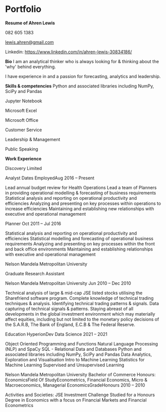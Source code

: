 # Portfolio

**Resume of Ahren Lewis**

082 605 1383

lewis.ahren@gmail.com

Linkedin: https://www.linkedin.com/in/ahren-lewis-30834186/

**Bio**
I am an analytical thinker who is always looking for & thinking about the 'why' behind everything. 

I have experience in and a passion for forecasting, analytics and leadership.

**Skills & competencies**
Python and associated libraries including NumPy, SciPy and Pandas

Jupyter Notebook

Microsoft Excel

Microsoft Office

Customer Service

Leadership & Management

Public Speaking

**Work Experience**

Discovery Limited

Analyst
Dates EmployedAug 2016 – Present

Lead annual budget review for Health Operations
Lead a team of Planners in providing operational modelling & forecasting of business requirements
Statistical analysis and reporting on operational productivity and efficiencies
Analyzing and presenting on key processes within operations to increase efficiencies
Maintaining and establishing new relationships with executive and operational management

Planner
Oct 2011 – Jul 2016

Statistical analysis and reporting on operational productivity and efficiencies
Statistical modelling and forecasting of operational business requirements
Analyzing and presenting on key processes within the front and back office environments
Maintaining and establishing relationships with executive and operational management

Nelson Mandela Metropolitan University

Graduate Research Assistant

Nelson Mandela Metropolitan University
Jun 2010 – Dec 2010

Technical analysis of large & mid-cap JSE listed stocks utilising the Sharefriend software program. Complete knowledge of technical trading techniques & analysis. Identifying technical trading patterns & signals. Data capturing of technical signals & patterns. Staying abreast of all developments in the global investment environment which may materially affect equities, including but not limited to the monetary policy decisions of the S.A.R.B, The Bank of England, E.C.B & The Federal Reserve.

Education
HyperionDev
Data Science
2021 – 2021

Object Oriented Programming and Functions
Natural Language Processing (NLP) and SpaCy
SQL - Relational Data and Databases
Python and associated libraries including NumPy, SciPy and Pandas
Data Analytics, Exploration and Visualisation
Intro to Machine Learning
Statistics for Machine Learning
Supervised and Unsupervised Learning

Nelson Mandela Metropolitan University
Bachelor of Commerce Honours: EconomicsField Of StudyEconometrics, Financial Economics, Micro & Macroeconomics, Managerial EconomicsGradeHonours
2010 – 2010

Activities and Societies: JSE Investment Challenge
Studied for a Honours Degree in Economics with a focus on Financial Markets and Financial Econometrics

